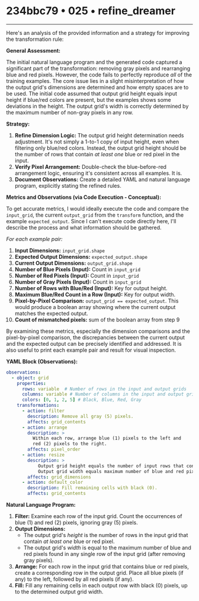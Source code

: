 # 234bbc79 • 025 • refine_dreamer

---
Here's an analysis of the provided information and a strategy for improving the transformation rule:

**General Assessment:**

The initial natural language program and the generated code captured a significant part of the transformation: removing gray pixels and rearranging blue and red pixels. However, the code fails to perfectly reproduce *all* of the training examples. The core issue lies in a slight misinterpretation of how the output grid's dimensions are determined and how empty spaces are to be used. The initial code assumed that output grid height equals input height if blue/red colors are present, but the examples shows some deviations in the height. The output grid's width is correctly determined by the maximum number of non-gray pixels in any row.

**Strategy:**

1.  **Refine Dimension Logic:** The output grid height determination needs adjustment. It's not simply a 1-to-1 copy of input height, even when filtering only blue/red colors. Instead, the output grid height should be the number of rows that contain *at least one* blue or red pixel in the input.
2.  **Verify Pixel Arrangement:** Double-check the blue-before-red arrangement logic, ensuring it's consistent across all examples. It is.
3. **Document Observations:** Create a detailed YAML and natural language program, explicitly stating the refined rules.

**Metrics and Observations (via Code Execution - Conceptual):**

To get accurate metrics, I would ideally execute the code and compare the `input_grid`, the current `output_grid` from the `transform` function, and the example `expected_output`. Since I can't execute code directly here, I'll describe the process and what information should be gathered.

*For each example pair:*

1.  **Input Dimensions:** `input_grid.shape`
2.  **Expected Output Dimensions:** `expected_output.shape`
3.  **Current Output Dimensions:** `output_grid.shape`
4.  **Number of Blue Pixels (Input):** Count in `input_grid`
5.  **Number of Red Pixels (Input):** Count in `input_grid`
6.  **Number of Gray Pixels (Input):** Count in `input_grid`
7.  **Number of Rows with Blue/Red (Input):** Key for output height.
8.  **Maximum Blue/Red Count in a Row (Input):** Key for output width.
9.  **Pixel-by-Pixel Comparison:** `output_grid == expected_output`.  This would produce a boolean array showing where the current output matches the expected output.
10. **Count of mismatched pixels:**  sum of the boolean array from step 9

By examining these metrics, especially the dimension comparisons and the pixel-by-pixel comparison, the discrepancies between the current output and the expected output can be precisely identified and addressed. It is also useful to print each example pair and result for visual inspection.

**YAML Block (Observations):**

```yaml
observations:
  - object: grid
    properties:
      rows: variable  # Number of rows in the input and output grids
      columns: variable # Number of columns in the input and output grids
      colors: [0, 1, 2, 5] # Black, Blue, Red, Gray
    transformations:
      - action: filter
        description: Remove all gray (5) pixels.
        affects: grid_contents
      - action: arrange
        description: >
          Within each row, arrange blue (1) pixels to the left and
          red (2) pixels to the right.
        affects: pixel_order
      - action: resize
        description: >
            Output grid height equals the number of input rows that contains at least one blue or red pixel.
            Output grid width equals maximum number of blue and red pixels found in a single row.
        affects: grid_dimensions
      - action: default_color
        description: Fill remaining cells with black (0).
        affects: grid_contents

```

**Natural Language Program:**

1.  **Filter:** Examine each row of the input grid. Count the occurrences of blue (1) and red (2) pixels, ignoring gray (5) pixels.
2.  **Output Dimensions:**
    *   The output grid's *height* is the number of rows in the input grid that contain *at least one* blue or red pixel.
    *   The output grid's *width* is equal to the maximum number of blue and red pixels found in any single row of the input grid (after removing gray pixels).
3.  **Arrange:** For each row in the input grid that contains blue or red pixels, create a corresponding row in the output grid. Place all blue pixels (if any) to the left, followed by all red pixels (if any).
4.  **Fill:** Fill any remaining cells in each output row with black (0) pixels, up to the determined output grid width.

